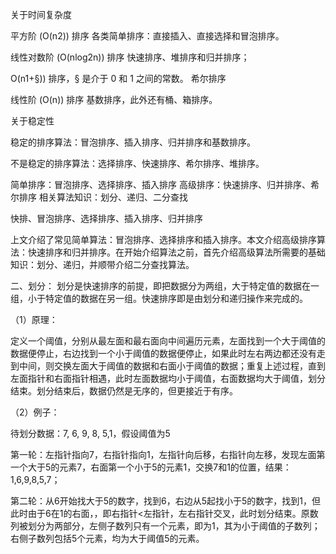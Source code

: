 关于时间复杂度

平方阶 (O(n2)) 排序 各类简单排序：直接插入、直接选择和冒泡排序。

线性对数阶 (O(nlog2n)) 排序 快速排序、堆排序和归并排序；

O(n1+§)) 排序，§ 是介于 0 和 1 之间的常数。 希尔排序

线性阶 (O(n)) 排序 基数排序，此外还有桶、箱排序。


关于稳定性

稳定的排序算法：冒泡排序、插入排序、归并排序和基数排序。

不是稳定的排序算法：选择排序、快速排序、希尔排序、堆排序。

简单排序：冒泡排序、选择排序、插入排序
高级排序：快速排序、归并排序、希尔排序
相关算法知识：划分、递归、二分查找

快排、冒泡排序、选择排序、插入排序、归并排序

上文介绍了常见简单算法：冒泡排序、选择排序和插入排序。本文介绍高级排序算法：快速排序和归并排序。在开始介绍算法之前，首先介绍高级算法所需要的基础知识：划分、递归，并顺带介绍二分查找算法。

二、划分：
划分是快速排序的前提，即把数据分为两组，大于特定值的数据在一组，小于特定值的数据在另一组。快速排序即是由划分和递归操作来完成的。

（1）原理：

定义一个阈值，分别从最左面和最右面向中间遍历元素，左面找到一个大于阈值的数据便停止，右边找到一个小于阈值的数据便停止，如果此时左右两边都还没有走到中间，则交换左面大于阈值的数据和右面小于阈值的数据；重复上述过程，直到左面指针和右面指针相遇，此时左面数据均小于阈值，右面数据均大于阈值，划分结束。划分结束后，数据仍然是无序的，但更接近于有序。

（2）例子：

待划分数据：7, 6, 9, 8, 5,1，假设阈值为5

第一轮：左指针指向7，右指针指向1，左指针向后移，右指针向左移，发现左面第一个大于5的元素7，右面第一个小于5的元素1，交换7和1的位置，结果：1,6,9,8,5,7；

第二轮：从6开始找大于5的数字，找到6，右边从5起找小于5的数字，找到1，但此时由于6在1的右面，，即右指针<左指针，左右指针交叉，此时划分结束。原数列被划分为两部分，左侧子数列只有一个元素，即为1，其为小于阈值的子数列；右侧子数列包括5个元素，均为大于阈值5的元素。